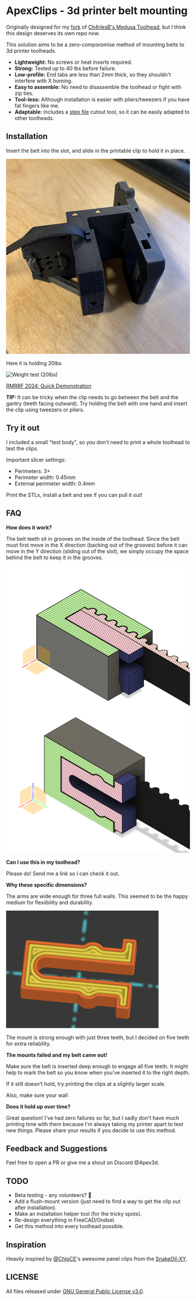 # ApexClips - 3d printer belt mounting

Originally designed for my [fork](https://github.com/ApexArray/Medusa-Toolhead) of [Ch4rlesB's Medusa Toolhead](https://github.com/Ch4rlesB/Medusa-Toolhead/tree/main), but I think this design deserves its own repo now.

This solution aims to be a zero-comporomise method of mounting belts to 3d printer toolheads.

- **Lightweight:** No screws or heat inserts required.
- **Strong:** Tested up to 40 lbs before failure.
- **Low-profile:** End tabs are less than 2mm thick, so they shouldn't interfere with X homing.
- **Easy to assemble:** No need to disassemble the toolhead or fight with zip ties.
- **Tool-less:** Although installation is easier with pliers/tweezers if you have fat fingers like me.
- **Adaptable:** Includes a [step file](./cutout%20tool/Cutout%20Tool%20(v0.1).step) cutout tool, so it can be easily adapted to other toolheads.

## Installation

Insert the belt into the slot, and slide in the printable clip to hold it in place.

![assembled](img/assembled.jpg)

Here it is holding 20lbs

![Weight test (20lbs)](img/20lbs.jpg)

[RMRRF 2024: Quick Demonstration](https://twitter.com/Fabreeko_Hector/status/1782216324544115053)

**TIP:** It can be tricky when the clip needs to go between the belt and the gantry (teeth facing outward). Try holding the belt with one hand and insert the clip using tweezers or pliers.

## Try it out

I included a small "test body", so you don't need to print a whole toolhead to test the clips.

Important slicer settings:

- Perimeters: 3+
- Perimeter width: 0.45mm
- External perimieter width: 0.4mm

Print the STLs, install a belt and see if you can pull it out!

## FAQ

**How does it work?**

The belt teeth sit in grooves on the inside of the toolhead. Since the belt must first move in the X direction (backing out of the grooves) before it can move in the Y direction (sliding out of the slot), we simply occupy the space behind the belt to keep it in the grooves.

![Horizontal cross section](img/cross-section-horizontal.png)
![Vertical cross section](img/cross-section-vertical.png)

**Can I use this in my toolhead?**

Please do! Send me a link so I can check it out.

**Why these specific dimensions?**

The arms are wide enough for three full walls. This seemed to be the happy medium for flexiibility and durability.

![Slicer](img/slicer.png)

The mount is strong enough with just three teeth, but I decided on five teeth for extra reliability.

**The mounts failed and my belt came out!**

Make sure the belt is inserted deep enough to engage all five teeth. It might help to mark the belt so you know when you've inserted it to the right depth.

If it still doesn't hold, try printing the clips at a slightly larger scale.

Also, make sure your wall

**Does it hold up over time?**

Great question! I've had zero failures so far, but I sadly don't have much printing time with them because I'm always taking my printer apart to test new things. Please share your results if you decide to use this method.

## Feedback and Suggestions

Feel free to open a PR or give me a shout on Discord @Apex3d.

## TODO

- Beta testing - any volunteers? 🙂
- Add a flush-mount version (just need to find a way to get the clip out after installation).
- Make an installation helper tool (for the tricky spots).
- Re-design everything in FreeCAD/Ondsel.
- Get this method into every toolhead possible.

## Inspiration

Heavily inspired by [@ChipCE](https://github.com/ChipCE)'s awesome panel clips from the [SnakeOil-XY](https://github.com/SnakeOilXY/SnakeOil-XY/tree/master).


## LICENSE

All files released under [GNU General Public License v3.0](./LICENSE.md).